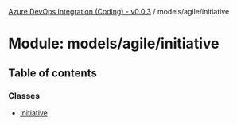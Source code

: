 [Azure DevOps Integration (Coding) - v0.0.3](../README.md) / models/agile/initiative

# Module: models/agile/initiative

## Table of contents

### Classes

- [Initiative](../classes/models_agile_initiative.Initiative.md)

